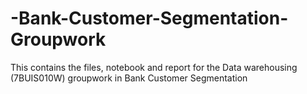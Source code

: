 # -Bank-Customer-Segmentation-Groupwork
This contains the files, notebook and report for the Data warehousing (7BUIS010W) groupwork in Bank Customer Segmentation
